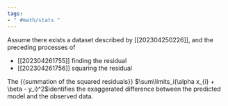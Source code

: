 ```yaml
---
tags:
- " #math/stats "
---
```


Assume there exists a dataset described by [[202304250226]], and the preceding processes of 
- [[202304261755]] finding the residual
- [[202304261756]] squaring the residual

The {{summation of the squared residuals}} $\sum\limits_i(\alpha x_{i} + \beta - y_i)^2$identifies the exaggerated difference between the predicted model and the observed data.  <!--SR:!2023-09-08,7,190-->